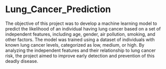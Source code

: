 # Lung_Cancer_Prediction

The objective of this project was to develop a machine learning model to predict the likelihood of an individual having lung cancer based on a set of independent features, including age, gender, air pollution, smoking, and other factors. The model was trained using a dataset of individuals with known lung cancer levels, categorized as low, medium, or high. By analyzing the independent features and their relationship to lung cancer risk, the project aimed to improve early detection and prevention of this deadly disease.
